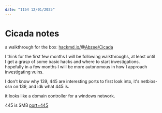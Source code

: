 ```yaml
---
date: "1154 12/01/2025"
---
```


# Cicada notes

a walkthrough for the box: [hackmd.io/@Abzee/Cicada](https://hackmd.io/@Abzee/Cicada)

I think for the first few months I will be following walkthroughs, at least until I get a grasp of some basic hacks and where to start investigations. hopefully in a few months I will be more autonomous in how I approach investigating vulns.

I don't know why 139, 445 are interesting ports to first look into, it's netbios-ssn on 139, and idk what 445 is.

it looks like a domain controller for a windows network.

445 is SMB [port=445](https://www.speedguide.net/port.php?port=445)


